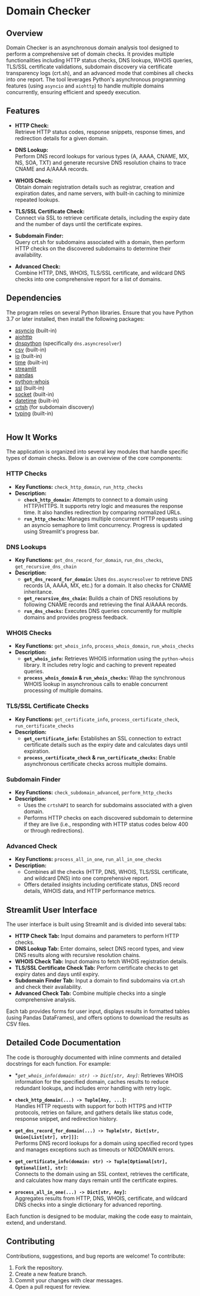 # Domain Checker

## Overview
Domain Checker is an asynchronous domain analysis tool designed to perform a comprehensive set of domain checks. 
It provides multiple functionalities including HTTP status checks, DNS lookups, WHOIS queries, TLS/SSL certificate validations, subdomain discovery via certificate transparency logs (crt.sh), and an advanced mode that combines all checks into one report. 
The tool leverages Python's asynchronous programming features (using `asyncio` and `aiohttp`) to handle multiple domains concurrently, ensuring efficient and speedy execution.

## Features
- **HTTP Check:**  
  Retrieve HTTP status codes, response snippets, response times, and redirection details for a given domain.
  
- **DNS Lookup:**  
  Perform DNS record lookups for various types (A, AAAA, CNAME, MX, NS, SOA, TXT) and generate recursive DNS resolution chains to trace CNAME and A/AAAA records.

- **WHOIS Check:**  
  Obtain domain registration details such as registrar, creation and expiration dates, and name servers, with built-in caching to minimize repeated lookups.

- **TLS/SSL Certificate Check:**  
  Connect via SSL to retrieve certificate details, including the expiry date and the number of days until the certificate expires.

- **Subdomain Finder:**  
  Query crt.sh for subdomains associated with a domain, then perform HTTP checks on the discovered subdomains to determine their availability.

- **Advanced Check:**  
  Combine HTTP, DNS, WHOIS, TLS/SSL certificate, and wildcard DNS checks into one comprehensive report for a list of domains.

## Dependencies
The program relies on several Python libraries. Ensure that you have Python 3.7 or later installed, then install the following packages:

- [asyncio](https://docs.python.org/3/library/asyncio.html) (built-in)
- [aiohttp](https://docs.aiohttp.org/)
- [dnspython](https://www.dnspython.org/) (specifically `dns.asyncresolver`)
- [csv](https://docs.python.org/3/library/csv.html) (built-in)
- [io](https://docs.python.org/3/library/io.html) (built-in)
- [time](https://docs.python.org/3/library/time.html) (built-in)
- [streamlit](https://streamlit.io/)
- [pandas](https://pandas.pydata.org/)
- [python-whois](https://pypi.org/project/python-whois/)
- [ssl](https://docs.python.org/3/library/ssl.html) (built-in)
- [socket](https://docs.python.org/3/library/socket.html) (built-in)
- [datetime](https://docs.python.org/3/library/datetime.html) (built-in)
- [crtsh](https://pypi.org/project/crtsh/) (for subdomain discovery)
- [typing](https://docs.python.org/3/library/typing.html) (built-in)
```
```

## How It Works
The application is organized into several key modules that handle specific types of domain checks. Below is an overview of the core components:

### HTTP Checks
- **Key Functions:** `check_http_domain`, `run_http_checks`  
- **Description:**  
  - **`check_http_domain`:** Attempts to connect to a domain using HTTP/HTTPS. It supports retry logic and measures the response time. It also handles redirection by comparing normalized URLs.
  - **`run_http_checks`:** Manages multiple concurrent HTTP requests using an asyncio semaphore to limit concurrency. Progress is updated using Streamlit's progress bar.

### DNS Lookups
- **Key Functions:** `get_dns_record_for_domain`, `run_dns_checks`, `get_recursive_dns_chain`  
- **Description:**  
  - **`get_dns_record_for_domain`:** Uses `dns.asyncresolver` to retrieve DNS records (A, AAAA, MX, etc.) for a domain. It also checks for CNAME inheritance.
  - **`get_recursive_dns_chain`:** Builds a chain of DNS resolutions by following CNAME records and retrieving the final A/AAAA records.
  - **`run_dns_checks`:** Executes DNS queries concurrently for multiple domains and provides progress feedback.

### WHOIS Checks
- **Key Functions:** `get_whois_info`, `process_whois_domain`, `run_whois_checks`  
- **Description:**  
  - **`get_whois_info`:** Retrieves WHOIS information using the `python-whois` library. It includes retry logic and caching to prevent repeated queries.
  - **`process_whois_domain` & `run_whois_checks`:** Wrap the synchronous WHOIS lookup in asynchronous calls to enable concurrent processing of multiple domains.

### TLS/SSL Certificate Checks
- **Key Functions:** `get_certificate_info`, `process_certificate_check`, `run_certificate_checks`  
- **Description:**  
  - **`get_certificate_info`:** Establishes an SSL connection to extract certificate details such as the expiry date and calculates days until expiration.
  - **`process_certificate_check` & `run_certificate_checks`:** Enable asynchronous certificate checks across multiple domains.

### Subdomain Finder
- **Key Functions:** `check_subdomain_advanced`, `perform_http_checks`  
- **Description:**  
  - Uses the `crtshAPI` to search for subdomains associated with a given domain.
  - Performs HTTP checks on each discovered subdomain to determine if they are live (i.e., responding with HTTP status codes below 400 or through redirections).

### Advanced Check
- **Key Functions:** `process_all_in_one`, `run_all_in_one_checks`  
- **Description:**  
  - Combines all the checks (HTTP, DNS, WHOIS, TLS/SSL certificate, and wildcard DNS) into one comprehensive report.
  - Offers detailed insights including certificate status, DNS record details, WHOIS data, and HTTP performance metrics.

## Streamlit User Interface
The user interface is built using Streamlit and is divided into several tabs:
- **HTTP Check Tab:** Input domains and parameters to perform HTTP checks.
- **DNS Lookup Tab:** Enter domains, select DNS record types, and view DNS results along with recursive resolution chains.
- **WHOIS Check Tab:** Input domains to fetch WHOIS registration details.
- **TLS/SSL Certificate Check Tab:** Perform certificate checks to get expiry dates and days until expiry.
- **Subdomain Finder Tab:** Input a domain to find subdomains via crt.sh and check their availability.
- **Advanced Check Tab:** Combine multiple checks into a single comprehensive analysis.

Each tab provides forms for user input, displays results in formatted tables (using Pandas DataFrames), and offers options to download the results as CSV files.

## Detailed Code Documentation
The code is thoroughly documented with inline comments and detailed docstrings for each function. For example:

- **`get_whois_info(domain: str) -> Dict[str, Any]`:* 
  Retrieves WHOIS information for the specified domain, caches results to reduce redundant lookups, and includes error handling with retry logic.

- **`check_http_domain(...) -> Tuple[Any, ...]`:**  
  Handles HTTP requests with support for both HTTPS and HTTP protocols, retries on failure, and gathers details like status code, response snippet, and redirection history.

- **`get_dns_record_for_domain(...) -> Tuple[str, Dict[str, Union[List[str], str]]]`:**  
  Performs DNS record lookups for a domain using specified record types and manages exceptions such as timeouts or NXDOMAIN errors.

- **`get_certificate_info(domain: str) -> Tuple[Optional[str], Optional[int], str]`:**  
  Connects to the domain using an SSL context, retrieves the certificate, and calculates how many days remain until the certificate expires.

- **`process_all_in_one(...) -> Dict[str, Any]`:**  
  Aggregates results from HTTP, DNS, WHOIS, certificate, and wildcard DNS checks into a single dictionary for advanced reporting.

Each function is designed to be modular, making the code easy to maintain, extend, and understand.

## Contributing
Contributions, suggestions, and bug reports are welcome! To contribute:
1. Fork the repository.
2. Create a new feature branch.
3. Commit your changes with clear messages.
4. Open a pull request for review.



